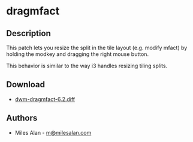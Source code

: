 dragmfact
===========

Description
-----------
This patch lets you resize the split in the tile layout (e.g. modify mfact) by holding the modkey and dragging the right mouse button.

This behavior is similar to the way i3 handles resizing tiling splits.


Download
--------
* [dwm-dragmfact-6.2.diff](dwm-dragmfact-6.2.diff)

Authors
-------
* Miles Alan - <m@milesalan.com>
